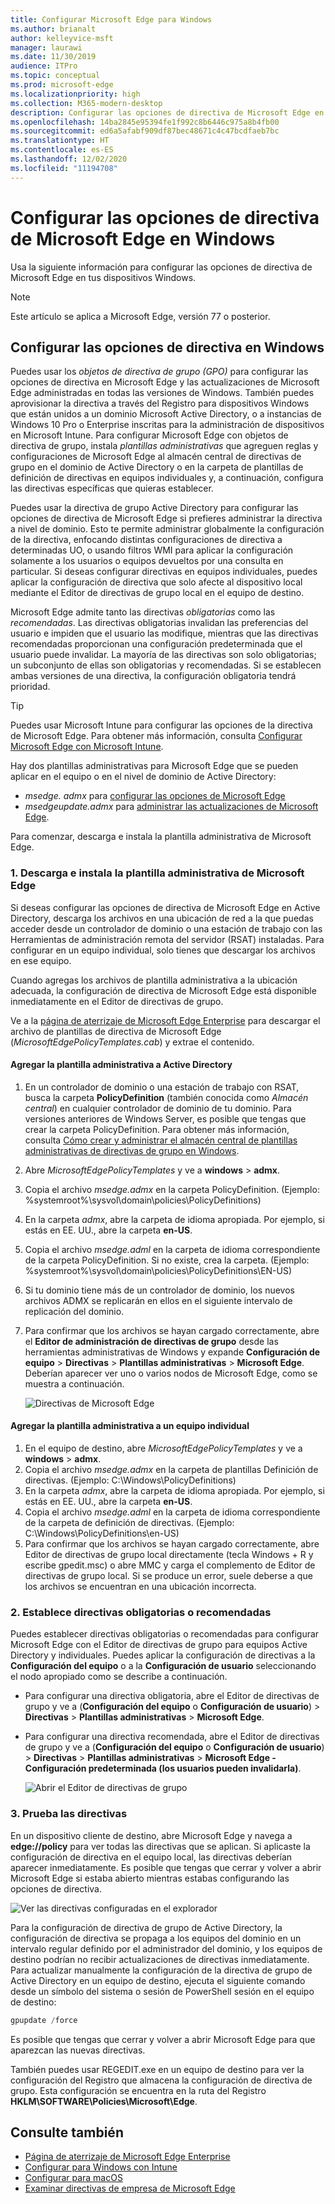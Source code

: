 ```yaml
---
title: Configurar Microsoft Edge para Windows
ms.author: brianalt
author: kelleyvice-msft
manager: laurawi
ms.date: 11/30/2019
audience: ITPro
ms.topic: conceptual
ms.prod: microsoft-edge
ms.localizationpriority: high
ms.collection: M365-modern-desktop
description: Configurar las opciones de directiva de Microsoft Edge en dispositivos Windows
ms.openlocfilehash: 14ba2845e95394fe1f992c8b6446c975a8b4fb00
ms.sourcegitcommit: ed6a5afabf909df87bec48671c4c47bcdfaeb7bc
ms.translationtype: HT
ms.contentlocale: es-ES
ms.lasthandoff: 12/02/2020
ms.locfileid: "11194708"
---
```

# Configurar las opciones de directiva de Microsoft Edge en Windows

Usa la siguiente información para configurar las opciones de directiva de Microsoft Edge en tus dispositivos Windows.

> [!NOTE]
> Este artículo se aplica a Microsoft Edge, versión 77 o posterior.

## Configurar las opciones de directiva en Windows

Puedes usar los _objetos de directiva de grupo (GPO)_ para configurar las opciones de directiva en Microsoft Edge y las actualizaciones de Microsoft Edge administradas en todas las versiones de Windows. También puedes aprovisionar la directiva a través del Registro para dispositivos Windows que están unidos a un dominio Microsoft Active Directory, o a instancias de Windows 10 Pro o Enterprise inscritas para la administración de dispositivos en Microsoft Intune. Para configurar Microsoft Edge con objetos de directiva de grupo, instala _plantillas administrativas_ que agreguen reglas y configuraciones de Microsoft Edge al almacén central de directivas de grupo en el dominio de Active Directory o en la carpeta de plantillas de definición de directivas en equipos individuales y, a continuación, configura las directivas específicas que quieras establecer.

Puedes usar la directiva de grupo Active Directory para configurar las opciones de directiva de Microsoft Edge si prefieres administrar la directiva a nivel de dominio. Esto te permite administrar globalmente la configuración de la directiva, enfocando distintas configuraciones de directiva a determinadas UO, o usando filtros WMI para aplicar la configuración solamente a los usuarios o equipos devueltos por una consulta en particular. Si deseas configurar directivas en equipos individuales, puedes aplicar la configuración de directiva que solo afecte al dispositivo local mediante el Editor de directivas de grupo local en el equipo de destino.

Microsoft Edge admite tanto las directivas _obligatorias_ como las _recomendadas_. Las directivas obligatorias invalidan las preferencias del usuario e impiden que el usuario las modifique, mientras que las directivas recomendadas proporcionan una configuración predeterminada que el usuario puede invalidar. La mayoría de las directivas son solo obligatorias; un subconjunto de ellas son obligatorias y recomendadas. Si se establecen ambas versiones de una directiva, la configuración obligatoria tendrá prioridad.

>[!TIP]
> Puedes usar Microsoft Intune para configurar las opciones de la directiva de Microsoft Edge. Para obtener más información, consulta [Configurar Microsoft Edge con Microsoft Intune](configure-edge-with-intune.md).

Hay dos plantillas administrativas para Microsoft Edge que se pueden aplicar en el equipo o en el nivel de dominio de Active Directory:

- *msedge. admx* para [configurar las opciones de Microsoft Edge](microsoft-edge-policies.md)
- *msedgeupdate.admx* para [administrar las actualizaciones de Microsoft Edge](microsoft-edge-update-policies.md).

Para comenzar, descarga e instala la plantilla administrativa de Microsoft Edge.

### 1. Descarga e instala la plantilla administrativa de Microsoft Edge

Si deseas configurar las opciones de directiva de Microsoft Edge en Active Directory, descarga los archivos en una ubicación de red a la que puedas acceder desde un controlador de dominio o una estación de trabajo con las Herramientas de administración remota del servidor (RSAT) instaladas. Para configurar en un equipo individual, solo tienes que descargar los archivos en ese equipo.

Cuando agregas los archivos de plantilla administrativa a la ubicación adecuada, la configuración de directiva de Microsoft Edge está disponible inmediatamente en el Editor de directivas de grupo.

Ve a la [página de aterrizaje de Microsoft Edge Enterprise](https://aka.ms/EdgeEnterprise) para descargar el archivo de plantillas de directiva de Microsoft Edge (*MicrosoftEdgePolicyTemplates.cab*) y extrae el contenido.

#### Agregar la plantilla administrativa a Active Directory

1. En un controlador de dominio o una estación de trabajo con RSAT, busca la carpeta **PolicyDefinition** (también conocida como _Almacén central_) en cualquier controlador de dominio de tu dominio. Para versiones anteriores de Windows Server, es posible que tengas que crear la carpeta PolicyDefinition. Para obtener más información, consulta [Cómo crear y administrar el almacén central de plantillas administrativas de directivas de grupo en Windows](https://support.microsoft.com/help/3087759/how-to-create-and-manage-the-central-store-for-group-policy-administra).
2. Abre *MicrosoftEdgePolicyTemplates* y ve a **windows** > **admx**.
3. Copia el archivo *msedge.admx* en la carpeta PolicyDefinition. (Ejemplo: %systemroot%\sysvol\domain\policies\PolicyDefinitions)
4. En la carpeta *admx*, abre la carpeta de idioma apropiada. Por ejemplo, si estás en EE. UU., abre la carpeta **en-US**.
5. Copia el archivo *msedge.adml* en la carpeta de idioma correspondiente de la carpeta PolicyDefinition. Si no existe, crea la carpeta. (Ejemplo: %systemroot%\sysvol\domain\policies\PolicyDefinitions\EN-US)
6. Si tu dominio tiene más de un controlador de dominio, los nuevos archivos ADMX se replicarán en ellos en el siguiente intervalo de replicación del dominio.
7. Para confirmar que los archivos se hayan cargado correctamente, abre el **Editor de administración de directivas de grupo** desde las herramientas administrativas de Windows y expande **Configuración de equipo** > **Directivas** > **Plantillas administrativas** > **Microsoft Edge**. Deberían aparecer ver uno o varios nodos de Microsoft Edge, como se muestra a continuación.

    ![Directivas de Microsoft Edge](./media/configure-microsoft-edge/edge-gpo-policies.png)

#### Agregar la plantilla administrativa a un equipo individual

1. En el equipo de destino, abre *MicrosoftEdgePolicyTemplates* y ve a **windows** > **admx**.
2. Copia el archivo *msedge.admx* en la carpeta de plantillas Definición de directivas. (Ejemplo: C:\Windows\PolicyDefinitions)
3. En la carpeta *admx*, abre la carpeta de idioma apropiada. Por ejemplo, si estás en EE. UU., abre la carpeta **en-US**.
4. Copia el archivo *msedge.adml* en la carpeta de idioma correspondiente de la carpeta de definición de directivas. (Ejemplo: C:\Windows\PolicyDefinitions\en-US)
5. Para confirmar que los archivos se hayan cargado correctamente, abre Editor de directivas de grupo local directamente (tecla Windows + R y escribe gpedit.msc) o abre MMC y carga el complemento de Editor de directivas de grupo local. Si se produce un error, suele deberse a que los archivos se encuentran en una ubicación incorrecta.

### 2. Establece directivas obligatorias o recomendadas

Puedes establecer directivas obligatorias o recomendadas para configurar Microsoft Edge con el Editor de directivas de grupo para equipos Active Directory y individuales. Puedes aplicar la configuración de directivas a la **Configuración del equipo** o a la **Configuración de usuario** seleccionando el nodo apropiado como se describe a continuación.

- Para configurar una directiva obligatoria, abre el Editor de directivas de grupo y ve a (**Configuración del equipo** o **Configuración de usuario**) > **Directivas** > **Plantillas administrativas** > **Microsoft Edge**.
- Para configurar una directiva recomendada, abre el Editor de directivas de grupo y ve a (**Configuración del equipo** o **Configuración de usuario**) > **Directivas** > **Plantillas administrativas** > **Microsoft Edge - Configuración predeterminada (los usuarios pueden invalidarla)**.

  ![Abrir el Editor de directivas de grupo](./media/configure-microsoft-edge/edge-ad-policy.png)

### 3. Prueba las directivas

En un dispositivo cliente de destino, abre Microsoft Edge y navega a **edge://policy** para ver todas las directivas que se aplican. Si aplicaste la configuración de directiva en el equipo local, las directivas deberían aparecer inmediatamente. Es posible que tengas que cerrar y volver a abrir Microsoft Edge si estaba abierto mientras estabas configurando las opciones de directiva.

![Ver las directivas configuradas en el explorador](./media/configure-microsoft-edge/edge-gpEdit.png)

Para la configuración de directiva de grupo de Active Directory, la configuración de directiva se propaga a los equipos del dominio en un intervalo regular definido por el administrador del dominio, y los equipos de destino podrían no recibir actualizaciones de directivas inmediatamente. Para actualizar manualmente la configuración de la directiva de grupo de Active Directory en un equipo de destino, ejecuta el siguiente comando desde un símbolo del sistema o sesión de PowerShell sesión en el equipo de destino:

``` powershell
gpupdate /force
```

Es posible que tengas que cerrar y volver a abrir Microsoft Edge para que aparezcan las nuevas directivas.

También puedes usar REGEDIT.exe en un equipo de destino para ver la configuración del Registro que almacena la configuración de directiva de grupo. Esta configuración se encuentra en la ruta del Registro **HKLM\SOFTWARE\Policies\Microsoft\Edge**.

## Consulte también

- [Página de aterrizaje de Microsoft Edge Enterprise](https://aka.ms/EdgeEnterprise)
- [Configurar para Windows con Intune](configure-edge-with-intune.md)
- [Configurar para macOS](configure-microsoft-edge-on-mac.md)
- [Examinar directivas de empresa de Microsoft Edge](microsoft-edge-policies.md)


